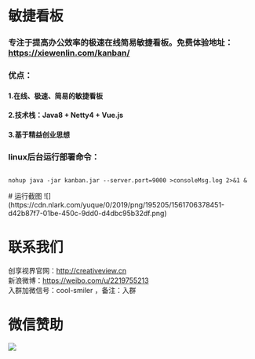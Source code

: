 # 敏捷看板
### 专注于提高办公效率的极速在线简易敏捷看板。免费体验地址：https://xiewenlin.com/kanban/ <br>
### 优点：<br>
#### 1.在线、极速、简易的敏捷看板<br>
#### 2.技术栈：Java8 + Netty4 + Vue.js<br>
#### 3.基于精益创业思想<br>
### linux后台运行部署命令：<br>
<code>
nohup java -jar kanban.jar --server.port=9000 >consoleMsg.log 2>&1 & <br>
</code>
# 运行截图
![](https://cdn.nlark.com/yuque/0/2019/png/195205/1561706378451-d42b87f7-01be-450c-9dd0-d4dbc95b32df.png)

# 联系我们
创享视界官网：http://creativeview.cn<br>
新浪微博：https://weibo.com/u/2219755213<br>
入群加微信号：cool-smiler ，备注：入群<br>

# 微信赞助
![](https://cdn.nlark.com/yuque/0/2019/jpeg/195205/1561700740387-2fc811e5-60a7-4077-94c0-b0f70c07c6a6.jpeg?x-oss-process=image/resize,w_288)
